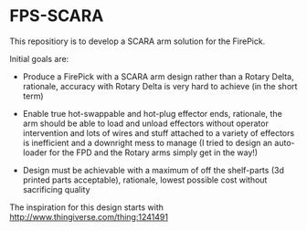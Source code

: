 # FPS-SCARA
This repositiory is to develop a SCARA arm solution for the FirePick.

Initial goals are:

- Produce a FirePick with a SCARA arm design rather than a Rotary Delta, rationale, accuracy with Rotary Delta is very hard to achieve (in the short term)

- Enable true hot-swappable and hot-plug effector ends, rationale, the arm should be able to load and unload effectors without operator intervention and lots of wires and stuff attached to a variety of effectors is inefficient and a downright mess to manage (I tried to design an auto-loader for the FPD and the Rotary arms simply get in the way!)

- Design must be achievable with a maximum of off the shelf-parts (3d printed parts acceptable), rationale, lowest possible cost without sacrificing quality


The inspiration for this design starts with http://www.thingiverse.com/thing:1241491
